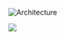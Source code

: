 ![Architecture](https://api.d2lang.com/render/svg?script=qlDQtVOo5AIEAAD__w==&layout=dagre&theme=0&sketch=0)

<img src="https://api.d2lang.com/render/svg?script=qlDQtVOo5AIEAAD__w==&layout=dagre&theme=0&sketch=0" />
